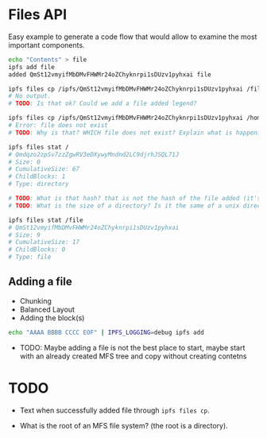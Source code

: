 Files API
=========

Easy example to generate a code flow that would allow to examine the most important components.

```bash
echo "Contents" > file
ipfs add file
added QmSt12vmyifMbDMvFHWMr24oZChyknrpi1sDUzv1pyhxai file

ipfs files cp /ipfs/QmSt12vmyifMbDMvFHWMr24oZChyknrpi1sDUzv1pyhxai /file
# No output.
# TODO: Is that ok? Could we add a file added legend?

ipfs files cp /ipfs/QmSt12vmyifMbDMvFHWMr24oZChyknrpi1sDUzv1pyhxai /home/user/file
# Error: file does not exist
# TODO: Why is that? WHICH file does not exist? Explain what is happening in the MFS lookup.

ipfs files stat /
# Qmdqzo2zpSv7zzZgwRV3eDXywyMndnd2LC9djrhJSQL71J
# Size: 0
# CumulativeSize: 67
# ChildBlocks: 1
# Type: directory

# TODO: What is that hash? that is not the hash of the file added (it's the root).
# TODO: What is the size of a directory? Is it the same of a unix directory size (no, explain that difference).

ipfs files stat /file
# QmSt12vmyifMbDMvFHWMr24oZChyknrpi1sDUzv1pyhxai
# Size: 9
# CumulativeSize: 17
# ChildBlocks: 0
# Type: file
```


Adding a file
-------------

* Chunking
* Balanced Layout
* Adding the block(s)

```bash
echo "AAAA BBBB CCCC EOF" | IPFS_LOGGING=debug ipfs add
```
* TODO: Maybe adding a file is not the best place to start, maybe start with an already created MFS tree and copy without creating contetns


TODO
====

* Text when successfully added file through `ipfs files cp`.

* What is the root of an MFS file system? (the root is a directory).
